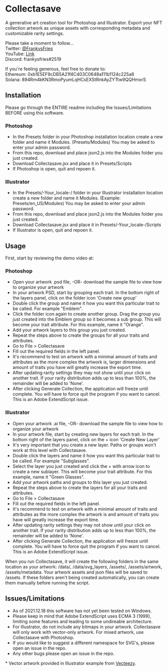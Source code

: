 # Collectasave
<p>A generative art creation tool for Photoshop and Illustrator. Export your NFT collection artwork as unique assets with corresponding metadata and customizable rarity settings.</p>

<p>Please take a moment to follow...
  <br />Twitter: <a href="https://twitter.com/FrankysFries">@FrankysFries</a>
  <br />YouTube: <a href="https://www.youtube.com/channel/UCXLkyqoSEuZ6iHMFn2QiGLg">Link</a>
<br />Discord: frankysfries#2519
</p>

<p>If you're feeling generous, feel free to donate to:
<br />Ethereum: 0xb1E5EF9cDB5A21f4C403C0648a111b1124c225a8
<br />Solana: 894Rm4kKN3RmoPyumLqHCsEXStRnkAyZYTtw9QQHmxrS</p>

<h2>Installation</h2>
<p>Please go through the ENTIRE readme including the Issues/Limitations BEFORE using this software.
<h3>Photoshop</h3>
<ul>
<li>In the Presets folder in your Photoshop installation location create a new folder and name it Modules. (Presets/Modules) You may be asked to enter your admin password.</li>
<li>From this repo, download and place json2.js into the Modules folder you just created.</li>
<li>Download Collectasave.jsx and place it in Presets/Scripts</li>
  <li>If Photoshop is open, quit and repoen it.</li>
</ul>
<h3>Illustrator</h3>
<ul>
<li>In the Presets/-Your_locale-/ folder in your Illustrator installation location create a new folder and name it Modules. (Example: Presets/en_US/Modules) You may be asked to enter your admin password.</li>
<li>From this repo, download and place json2.js into the Modules folder you just created.</li>
<li>Download Collectasave.jsx and place it in Presets/-Your_locale-/Scripts</li>
  <li>If Illustrator is open, quit and repoen it.</li>
</ul>
<h2>Usage</h2>
<p>First, start by reviewing the demo video at: </p>
<h3>Photoshop</h3>
<ul>
  <li>Open your artwork .psd file, -OR- download the sample file to view how to organize your artwork</li>
  <li>In your artwork PSD, start by grouping each trait. In the bottom right of the layers panel, click on the folder icon 'Create new group'</li>
  <li>Double click the group and name it how you want this particular trait to be called. For example "Emblem".</li>
  <li>Click the folder icon again to create another group. Drag the group you just created into the Emblem group so it becomes a sub group. This will become your trait attribute. For this example, name it "Orange".</li>
  <li>Add your artwork layers to this group you just created.</li>
  <li>Repeat the steps above to create the groups for all your traits and attributes.</li>
  <li>Go to File > Collectasave</li>
  <li>Fill out the required fields in the left panel.</li>
  <li>It's recommend to test on artwork with a minimal amount of traits and attributes as the more complex the artwork is, larger dimensions and amount of traits you have will greatly increase the export time.</li>
  <li>After updating rarity settings they may not show until your click on another trait. If your rarity distribution adds up to less than 100%, the remainder will be added to 'None'.</li>
  <li>After clicking Generate Collection, the application will freeze until complete. You will have to force quit the program if you want to cancel. This is an Adobe ExtendScript issue.
</ul>
  <h3>Illustrator</h3>
<ul>
  <li>Open your artwork .ai file, -OR- download the sample file to view how to organize your artwork</li>
  <li>In your artwork file, start by creating new layers for each trait. In the bottom right of the layers panel, click on the + icon 'Create New Layer'</li>
  <li>It's very important that you create a new layer. Paths or groups won't work at this level with Collectasave.</li>
  <li>Double click the layers and name it how you want this particular trait to be called. For example "Subglasses".</li>
  <li>Select the layer you just created and click the + with arrow icon to create a new sublayer. This will become your trait attribute. For this example, name it "Green Glasses".</li>
  <li>Add your artwork paths and groups to this layer you just created.</li>
  <li>Repeat the steps above to create the layers for all your traits and attributes.</li>
  <li>Go to File > Collectasave</li>
  <li>Fill out the required fields in the left panel.</li>
  <li>It's recommend to test on artwork with a minimal amount of traits and attributes as the more complex the artwork is and amount of traits you have will greatly increase the export time.</li>
  <li>After updating rarity settings they may not show until your click on another trait. If your rarity distribution adds up to less than 100%, the remainder will be added to 'None'.</li>
  <li>After clicking Generate Collection, the application will freeze until complete. You will have to force quit the program if you want to cancel. This is an Adobe ExtendScript issue.
</ul>
<p>When you run Collectasave, it will create the following folders in the same location as your artwork: /data/, /data/svg_layers, /assets/, /assets/artwork, /assets/metadata. Your artwork assets and json files will be saved to /assets. If these folders aren't being created automatically, you can create them manually before running the script.
<h2>Issues/Limitations</h2>
<ul>
  <li>As of 2021.12.18 this software has not yet been tested on Windows.</li>
  <li>Please keep in mind that Adobe ExtendScript uses ECMA 3 (1999), limiting some features and leading to some undireable architecture.</li>
  <li>For Illustrator, do not include any bitmaps in your artwork. Collectasave will only work with vector-only artwork. For mixed artwork, use Collectasave with Photoshop.</li>
  <li>If you would like to suggest a different namespace for SVG's, please open an issue in the repo.</li>
  <li>Any other bugs please open an issue in the repo.</li>
  </ul>
  <p>* Vector artwork provided in Illustrator example from <a href="https://vecteezy.com">Vecteezy</a>.
